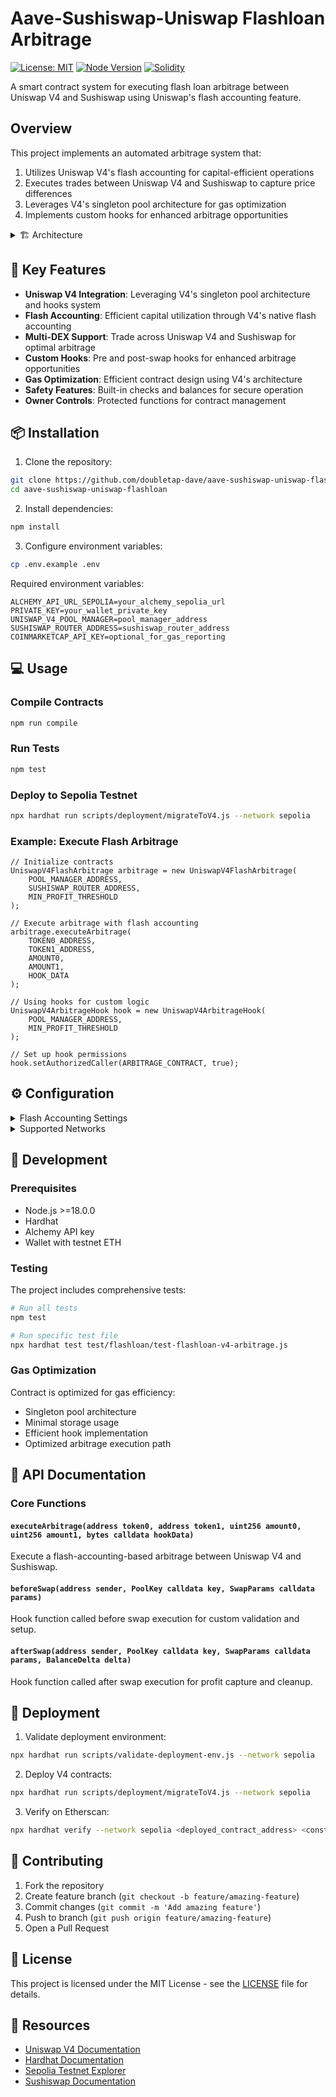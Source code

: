 # Aave-Sushiswap-Uniswap Flashloan Arbitrage

[![License: MIT](https://img.shields.io/badge/License-MIT-yellow.svg)](https://opensource.org/licenses/MIT)
[![Node Version](https://img.shields.io/badge/node-%3E%3D18.0.0-brightgreen)](package.json)
[![Solidity](https://img.shields.io/badge/Solidity-%5E0.8.20-blue)](contracts/flashloan/UniswapV4FlashArbitrage.sol)

A smart contract system for executing flash loan arbitrage between Uniswap V4 and Sushiswap using Uniswap's flash accounting feature.

## Overview

This project implements an automated arbitrage system that:
1. Utilizes Uniswap V4's flash accounting for capital-efficient operations
2. Executes trades between Uniswap V4 and Sushiswap to capture price differences
3. Leverages V4's singleton pool architecture for gas optimization
4. Implements custom hooks for enhanced arbitrage opportunities

<details>
<summary>🏗 Architecture</summary>

- Smart contracts written in Solidity for flash accounting and DEX interaction
- Hardhat development environment for testing and deployment
- Integration with Uniswap V4 PoolManager
- Custom hooks for pre and post-swap operations
- Support for both ETH and ERC20 tokens
- Gas-optimized contract design using V4's singleton architecture
</details>

## 🚀 Key Features

- **Uniswap V4 Integration**: Leveraging V4's singleton pool architecture and hooks system
- **Flash Accounting**: Efficient capital utilization through V4's native flash accounting
- **Multi-DEX Support**: Trade across Uniswap V4 and Sushiswap for optimal arbitrage
- **Custom Hooks**: Pre and post-swap hooks for enhanced arbitrage opportunities
- **Gas Optimization**: Efficient contract design using V4's architecture
- **Safety Features**: Built-in checks and balances for secure operation
- **Owner Controls**: Protected functions for contract management

## 📦 Installation

1. Clone the repository:
```bash
git clone https://github.com/doubletap-dave/aave-sushiswap-uniswap-flashloan.git
cd aave-sushiswap-uniswap-flashloan
```

2. Install dependencies:
```bash
npm install
```

3. Configure environment variables:
```bash
cp .env.example .env
```

Required environment variables:
```env
ALCHEMY_API_URL_SEPOLIA=your_alchemy_sepolia_url
PRIVATE_KEY=your_wallet_private_key
UNISWAP_V4_POOL_MANAGER=pool_manager_address
SUSHISWAP_ROUTER_ADDRESS=sushiswap_router_address
COINMARKETCAP_API_KEY=optional_for_gas_reporting
```

## 💻 Usage

### Compile Contracts
```bash
npm run compile
```

### Run Tests
```bash
npm test
```

### Deploy to Sepolia Testnet
```bash
npx hardhat run scripts/deployment/migrateToV4.js --network sepolia
```

### Example: Execute Flash Arbitrage

```solidity
// Initialize contracts
UniswapV4FlashArbitrage arbitrage = new UniswapV4FlashArbitrage(
    POOL_MANAGER_ADDRESS,
    SUSHISWAP_ROUTER_ADDRESS,
    MIN_PROFIT_THRESHOLD
);

// Execute arbitrage with flash accounting
arbitrage.executeArbitrage(
    TOKEN0_ADDRESS,
    TOKEN1_ADDRESS,
    AMOUNT0,
    AMOUNT1,
    HOOK_DATA
);

// Using hooks for custom logic
UniswapV4ArbitrageHook hook = new UniswapV4ArbitrageHook(
    POOL_MANAGER_ADDRESS,
    MIN_PROFIT_THRESHOLD
);

// Set up hook permissions
hook.setAuthorizedCaller(ARBITRAGE_CONTRACT, true);
```

## ⚙️ Configuration

<details>
<summary>Flash Accounting Settings</summary>

- Minimum profit threshold: Configurable per deployment
- Hook permissions: Managed by contract owner
- Gas optimization: Utilizes V4's singleton architecture
- Safety checks: Built-in slippage and profit validation
</details>

<details>
<summary>Supported Networks</summary>

- Sepolia Testnet (recommended for testing)
- Ethereum Mainnet
- Local Hardhat Network (development)
</details>

## 🔧 Development

### Prerequisites
- Node.js >=18.0.0
- Hardhat
- Alchemy API key
- Wallet with testnet ETH

### Testing
The project includes comprehensive tests:
```bash
# Run all tests
npm test

# Run specific test file
npx hardhat test test/flashloan/test-flashloan-v4-arbitrage.js
```

### Gas Optimization
Contract is optimized for gas efficiency:
- Singleton pool architecture
- Minimal storage usage
- Efficient hook implementation
- Optimized arbitrage execution path

## 📄 API Documentation

### Core Functions

#### `executeArbitrage(address token0, address token1, uint256 amount0, uint256 amount1, bytes calldata hookData)`
Execute a flash-accounting-based arbitrage between Uniswap V4 and Sushiswap.

#### `beforeSwap(address sender, PoolKey calldata key, SwapParams calldata params)`
Hook function called before swap execution for custom validation and setup.

#### `afterSwap(address sender, PoolKey calldata key, SwapParams calldata params, BalanceDelta delta)`
Hook function called after swap execution for profit capture and cleanup.

## 🚀 Deployment

1. Validate deployment environment:
```bash
npx hardhat run scripts/validate-deployment-env.js --network sepolia
```

2. Deploy V4 contracts:
```bash
npx hardhat run scripts/deployment/migrateToV4.js --network sepolia
```

3. Verify on Etherscan:
```bash
npx hardhat verify --network sepolia <deployed_contract_address> <constructor_args>
```

## 🤝 Contributing

1. Fork the repository
2. Create feature branch (`git checkout -b feature/amazing-feature`)
3. Commit changes (`git commit -m 'Add amazing feature'`)
4. Push to branch (`git push origin feature/amazing-feature`)
5. Open a Pull Request

## 📝 License

This project is licensed under the MIT License - see the [LICENSE](LICENSE) file for details.

## 🔗 Resources

- [Uniswap V4 Documentation](https://docs.uniswap.org/contracts/v4/overview)
- [Hardhat Documentation](https://hardhat.org/docs)
- [Sepolia Testnet Explorer](https://sepolia.etherscan.io/)
- [Sushiswap Documentation](https://dev.sushi.com/docs/Overview)